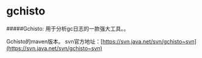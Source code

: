 # gchisto


#####Gchisto:
用于分析gc日志的一款强大工具。。  
  

Gchisto的maven版本。
svn官方地址：[https://svn.java.net/svn/gchisto~svn](https://svn.java.net/svn/gchisto~svn)
